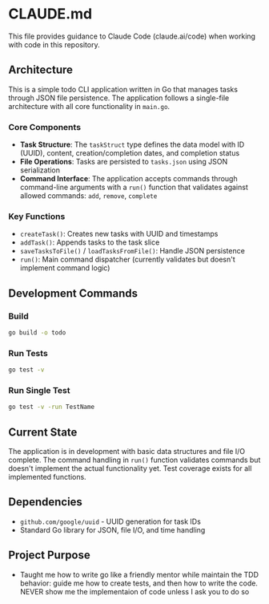 # CLAUDE.md

This file provides guidance to Claude Code (claude.ai/code) when working with code in this repository.

## Architecture

This is a simple todo CLI application written in Go that manages tasks through JSON file persistence. The application follows a single-file architecture with all core functionality in `main.go`.

### Core Components

- **Task Structure**: The `taskStruct` type defines the data model with ID (UUID), content, creation/completion dates, and completion status
- **File Operations**: Tasks are persisted to `tasks.json` using JSON serialization
- **Command Interface**: The application accepts commands through command-line arguments with a `run()` function that validates against allowed commands: `add`, `remove`, `complete`

### Key Functions

- `createTask()`: Creates new tasks with UUID and timestamps
- `addTask()`: Appends tasks to the task slice
- `saveTasksToFile()` / `loadTasksFromFile()`: Handle JSON persistence
- `run()`: Main command dispatcher (currently validates but doesn't implement command logic)

## Development Commands

### Build

```bash
go build -o todo
```

### Run Tests

```bash
go test -v
```

### Run Single Test

```bash
go test -v -run TestName
```

## Current State

The application is in development with basic data structures and file I/O complete. The command handling in `run()` function validates commands but doesn't implement the actual functionality yet. Test coverage exists for all implemented functions.

## Dependencies

- `github.com/google/uuid` - UUID generation for task IDs
- Standard Go library for JSON, file I/O, and time handling

## Project Purpose

- Taught me how to write go like a friendly mentor while maintain the TDD behavior: guide me how to create tests, and
  then how to write the code. NEVER show me the implementaion of code unless I ask you to do so

